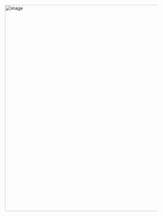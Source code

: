 <img width="715" height="678" alt="image" src="https://github.com/user-attachments/assets/98636a61-8174-41fa-bb47-7842ccbc6761" />
